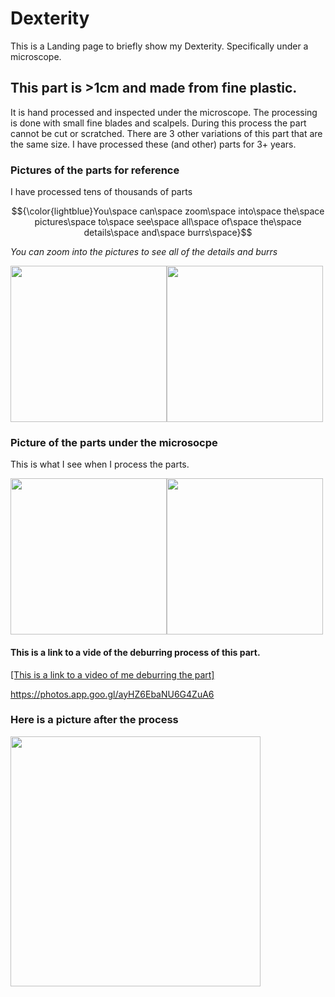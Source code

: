# Dexterity
This is a Landing page to briefly show my Dexterity. Specifically under a microscope. 

## This part is >1cm and made from fine plastic. 

It is hand processed and inspected under the microscope. The processing is done with small fine blades and scalpels. During this process the part cannot be cut or scratched.  There are 3 other variations of this part that are the same size. I have processed these (and other) parts for 3+ years. 

### Pictures of the parts for reference 
I have processed tens of thousands of parts

$${\color{lightblue}You\space can\space zoom\space into\space the\space pictures\space to\space see\space all\space of\space the\space details\space and\space burrs\space}$$

*You can zoom into the pictures to see all of the details and burrs*

<img src="https://github.com/SaRoStan/Dexterity/assets/97470253/a13b3ca9-72d7-4619-8283-453d71f4eb71" width="250" ><img src="https://github.com/SaRoStan/Dexterity/assets/97470253/0846f42d-f27c-4210-b564-97bdf8d2ca3f" width="250" >

### Picture of the parts under the microsocpe 
This is what I see when I process the parts.

<img src="https://github.com/SaRoStan/Dexterity/assets/97470253/c4ad2a37-a11a-44ad-9e63-a2ec6f4a39be" width="250" ><img src="https://github.com/SaRoStan/Dexterity/assets/97470253/e7e260ff-f1a4-4b80-b7ce-74fa3d28f2bb" width="250" >

#### This is a link to a vide of the deburring process of this part. 
[[This is a link to a video of me deburring the part]](https://photos.app.goo.gl/ayHZ6EbaNU6G4ZuA6 )

https://photos.app.goo.gl/ayHZ6EbaNU6G4ZuA6 

### Here is a picture after the process 
<img src="https://github.com/SaRoStan/Dexterity/assets/97470253/89cea31d-5a95-41b1-aa85-55a2e54d1f66" width="400" >

